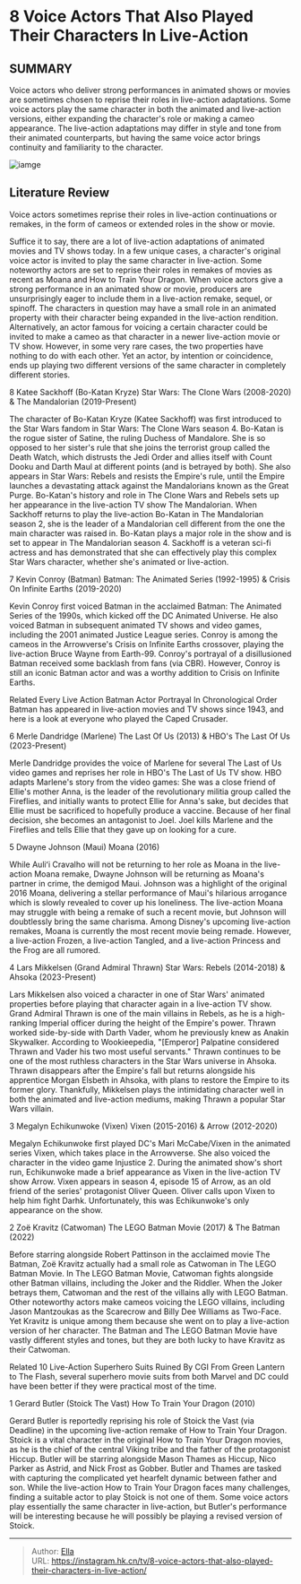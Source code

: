 # 8 Voice Actors That Also Played Their Characters In Live-Action


## SUMMARY 


 Voice actors who deliver strong performances in animated shows or movies are sometimes chosen to reprise their roles in live-action adaptations. 
 Some voice actors play the same character in both the animated and live-action versions, either expanding the character&#39;s role or making a cameo appearance. 
 The live-action adaptations may differ in style and tone from their animated counterparts, but having the same voice actor brings continuity and familiarity to the character. 

![iamge](https://static1.srcdn.com/wordpress/wp-content/uploads/2024/01/voice-actors-same-character-live-action.jpeg)

## Literature Review
Voice actors sometimes reprise their roles in live-action continuations or remakes, in the form of cameos or extended roles in the show or movie.




Suffice it to say, there are a lot of live-action adaptations of animated movies and TV shows today. In a few unique cases, a character&#39;s original voice actor is invited to play the same character in live-action. Some noteworthy actors are set to reprise their roles in remakes of movies as recent as Moana and How to Train Your Dragon. When voice actors give a strong performance in an animated show or movie, producers are unsurprisingly eager to include them in a live-action remake, sequel, or spinoff.
The characters in question may have a small role in an animated property with their character being expanded in the live-action rendition. Alternatively, an actor famous for voicing a certain character could be invited to make a cameo as that character in a newer live-action movie or TV show. However, in some very rare cases, the two properties have nothing to do with each other. Yet an actor, by intention or coincidence, ends up playing two different versions of the same character in completely different stories.




 8  Katee Sackhoff (Bo-Katan Kryze) 
Star Wars: The Clone Wars (2008-2020) &amp; The Mandalorian (2019-Present)




The character of Bo-Katan Kryze (Katee Sackhoff) was first introduced to the Star Wars fandom in Star Wars: The Clone Wars season 4. Bo-Katan is the rogue sister of Satine, the ruling Duchess of Mandalore. She is so opposed to her sister&#39;s rule that she joins the terrorist group called the Death Watch, which distrusts the Jedi Order and allies itself with Count Dooku and Darth Maul at different points (and is betrayed by both). She also appears in Star Wars: Rebels and resists the Empire&#39;s rule, until the Empire launches a devastating attack against the Mandalorians known as the Great Purge.
Bo-Katan&#39;s history and role in The Clone Wars and Rebels sets up her appearance in the live-action TV show The Mandalorian. When Sackhoff returns to play the live-action Bo-Katan in The Mandalorian season 2, she is the leader of a Mandalorian cell different from the one the main character was raised in. Bo-Katan plays a major role in the show and is set to appear in The Mandalorian season 4. Sackhoff is a veteran sci-fi actress and has demonstrated that she can effectively play this complex Star Wars character, whether she&#39;s animated or live-action.





 7  Kevin Conroy (Batman) 
Batman: The Animated Series (1992-1995) &amp; Crisis On Infinite Earths (2019-2020)
        

Kevin Conroy first voiced Batman in the acclaimed Batman: The Animated Series of the 1990s, which kicked off the DC Animated Universe. He also voiced Batman in subsequent animated TV shows and video games, including the 2001 animated Justice League series. Conroy is among the cameos in the Arrowverse&#39;s Crisis on Infinite Earths crossover, playing the live-action Bruce Wayne from Earth-99. Conroy&#39;s portrayal of a disillusioned Batman received some backlash from fans (via CBR). However, Conroy is still an iconic Batman actor and was a worthy addition to Crisis on Infinite Earths.
            
Related
 Every Live Action Batman Actor Portrayal In Chronological Order 
Batman has appeared in live-action movies and TV shows since 1943, and here is a look at everyone who played the Caped Crusader. 






 6  Merle Dandridge (Marlene) 
The Last Of Us (2013) &amp; HBO&#39;s The Last Of Us (2023-Present)
        

Merle Dandridge provides the voice of Marlene for several The Last of Us video games and reprises her role in HBO&#39;s The Last of Us TV show. HBO adapts Marlene&#39;s story from the video games: She was a close friend of Ellie&#39;s mother Anna, is the leader of the revolutionary militia group called the Fireflies, and initially wants to protect Ellie for Anna&#39;s sake, but decides that Ellie must be sacrificed to hopefully produce a vaccine. Because of her final decision, she becomes an antagonist to Joel. Joel kills Marlene and the Fireflies and tells Ellie that they gave up on looking for a cure.





 5  Dwayne Johnson (Maui) 
Moana (2016)




While Auliʻi Cravalho will not be returning to her role as Moana in the live-action Moana remake, Dwayne Johnson will be returning as Moana&#39;s partner in crime, the demigod Maui. Johnson was a highlight of the original 2016 Moana, delivering a stellar performance of Maui&#39;s hilarious arrogance which is slowly revealed to cover up his loneliness. The live-action Moana may struggle with being a remake of such a recent movie, but Johnson will doubtlessly bring the same charisma. Among Disney&#39;s upcoming live-action remakes, Moana is currently the most recent movie being remade. However, a live-action Frozen, a live-action Tangled, and a live-action Princess and the Frog are all rumored.





 4  Lars Mikkelsen (Grand Admiral Thrawn) 
Star Wars: Rebels (2014-2018) &amp; Ahsoka (2023-Present)
        

Lars Mikkelsen also voiced a character in one of Star Wars&#39; animated properties before playing that character again in a live-action TV show. Grand Admiral Thrawn is one of the main villains in Rebels, as he is a high-ranking Imperial officer during the height of the Empire&#39;s power. Thrawn worked side-by-side with Darth Vader, whom he previously knew as Anakin Skywalker. According to Wookieepedia, &#34;[Emperor] Palpatine considered Thrawn and Vader his two most useful servants.&#34; 
Thrawn continues to be one of the most ruthless characters in the Star Wars universe in Ahsoka. Thrawn disappears after the Empire&#39;s fall but returns alongside his apprentice Morgan Elsbeth in Ahsoka, with plans to restore the Empire to its former glory. Thankfully, Mikkelsen plays the intimidating character well in both the animated and live-action mediums, making Thrawn a popular Star Wars villain.





 3  Megalyn Echikunwoke (Vixen) 
Vixen (2015-2016) &amp; Arrow (2012-2020)
        

Megalyn Echikunwoke first played DC&#39;s Mari McCabe/Vixen in the animated series Vixen, which takes place in the Arrowverse. She also voiced the character in the video game Injustice 2. During the animated show&#39;s short run, Echikunwoke made a brief appearance as Vixen in the live-action TV show Arrow. Vixen appears in season 4, episode 15 of Arrow, as an old friend of the series&#39; protagonist Oliver Queen. Oliver calls upon Vixen to help him fight Darhk. Unfortunately, this was Echikunwoke&#39;s only appearance on the show.





 2  Zoë Kravitz (Catwoman) 
The LEGO Batman Movie (2017) &amp; The Batman (2022)




Before starring alongside Robert Pattinson in the acclaimed movie The Batman, Zoë Kravitz actually had a small role as Catwoman in The LEGO Batman Movie. In The LEGO Batman Movie, Catwoman fights alongside other Batman villains, including the Joker and the Riddler. When the Joker betrays them, Catwoman and the rest of the villains ally with LEGO Batman.
Other noteworthy actors make cameos voicing the LEGO villains, including Jason Mantzoukas as the Scarecrow and Billy Dee Williams as Two-Face. Yet Kravitz is unique among them because she went on to play a live-action version of her character. The Batman and The LEGO Batman Movie have vastly different styles and tones, but they are both lucky to have Kravitz as their Catwoman.
            
Related
 10 Live-Action Superhero Suits Ruined By CGI 
From Green Lantern to The Flash, several superhero movie suits from both Marvel and DC could have been better if they were practical most of the time.



 1  Gerard Butler (Stoick The Vast) 
How To Train Your Dragon (2010)
        

Gerard Butler is reportedly reprising his role of Stoick the Vast (via Deadline) in the upcoming live-action remake of How to Train Your Dragon. Stoick is a vital character in the original How to Train Your Dragon movies, as he is the chief of the central Viking tribe and the father of the protagonist Hiccup. Butler will be starring alongside Mason Thames as Hiccup, Nico Parker as Astrid, and Nick Frost as Gobber.
Butler and Thames are tasked with capturing the complicated yet hearfelt dynamic between father and son. While the live-action How to Train Your Dragon faces many challenges, finding a suitable actor to play Stoick is not one of them. Some voice actors play essentially the same character in live-action, but Butler&#39;s performance will be interesting because he will possibly be playing a revised version of Stoick.


---

> Author: [Ella](https://instagram.hk.cn/)  
> URL: https://instagram.hk.cn/tv/8-voice-actors-that-also-played-their-characters-in-live-action/  

